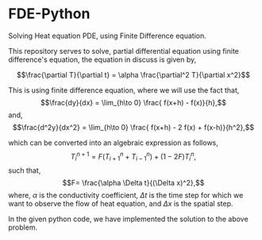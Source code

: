 # FDE-Python
Solving Heat equation PDE, using Finite Difference equation.

This repository serves to solve, partial differential equation using finite difference's equation, the equation in discuss is given by, 

$$\frac{\partial T}{\partial t} = \alpha \frac{\partial^2 T}{\partial x^2}$$

This is using finite difference equation, where we will use the fact that, 
$$\frac{dy}{dx} =  \lim_{h\to 0} \frac{ f(x+h) - f(x)}{h},$$
and, 
$$\frac{d^2y}{dx^2} =  \lim_{h\to 0} \frac{ f(x+h) - 2 f(x) + f(x-h)}{h^2},$$

which can be converted into an algebraic expression as follows, 
$$T^{n+1}_{i} = F \left( T^{n}_{i+1} + T^{n}_{i-1} \right) + (1 - 2 F) T^{n}_{i},$$
such that, 
$$F= \frac{\alpha \Delta t}{(\Delta x)^2},$$
where, $\alpha$ is the conductivity coefficient, $\Delta t$ is the time step for which we want to observe the flow of heat equation, and $\Delta x$ is the spatial step. 

In the given python code, we have implemented the solution to the above problem. 


